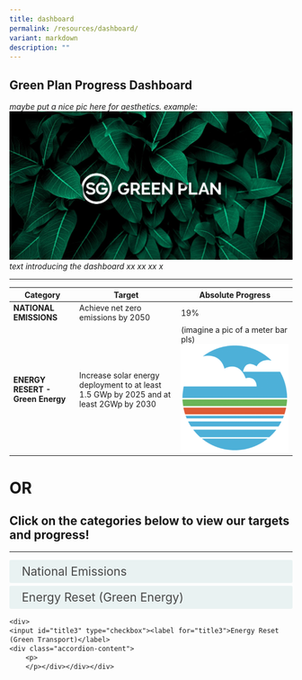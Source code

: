 ```yaml
---
title: dashboard
permalink: /resources/dashboard/
variant: markdown
description: ""
---
```

<style>

input {
	display: none;
}
label {
	display: block;
	padding: 8px 22px;
	margin: 0 0 5px 0;
	cursor: pointor;
	background: #e9f2f2;
	border-radius: 3px;
	color: #484848;
	transition: ease .5s;
	font-size: 1.5em;
}

label:hover {
	background: #1d4522;
	color: #FFF;
}

.accordion-content {
	/* background: #E2E5F6; */
	padding: 10px 0px 30px 30px;
	/* border: 1px solid #484848; */
	margin: 0 0 1px 0;
	border-radius: 3px;
}

input + label + .accordion-content {
	display: none;
}

input:checked + label + .accordion-content {
	display: none;
}

input:checked + label + .accordion-content {
	display: block;
}

</style>
<!-- end of accordion style -->

<style>
	    meter {
      width: 500px;
      height: 50px;
      }
</style>
<!-- end of meter bar style -->


## Green Plan Progress Dashboard  
*maybe put a nice pic here for aesthetics. example:*
![](/images/sharing.jpg)  
*text introducing the dashboard xx xx xx x*


***
|Category                                    |Target                                                          |Absolute Progress |
| ------------------------------- | ---------------------------------------- | ------------------ |
|**NATIONAL EMISSIONS**     | Achieve net zero emissions by 2050     |       19%
|**ENERGY RESERT - Green Energy** | Increase solar energy deployment to at least 1.5 GWp by 2025 and at least 2GWp by 2030   | (imagine a pic of a meter bar pls) ![](/images/thumbnail.png)

# **OR**


## **Click** on the categories below to view our targets and progress!

***

<div>
	<input id="title1" type="checkbox"><label for="title1">National Emissions</label>
	<div class="accordion-content">
		<p>
			
- Achieve net zero emissions by 2050  
<meter low="20" max="100" min="0" value="19">19% </meter> 19% <br></p>
	<!--- values will remain yellow when just below 'low'.-->
  <!--- question: will we have negative values? that'll be hard to code-->

    </div>
</div>

<div>
	<input id="title2" type="checkbox"><label for="title2">Energy Reset (Green Energy)</label>
	<div class="accordion-content">
		<p>
			
- Increase solar energy deployment to at least 1.5 GWp by 2025 and at least 2 GWp by 2030  
			<meter max="100" min="0" value="17">17%</meter> 17% <br>
- Deploy 382 MWp of inland floating solar capacity by 2030  
<meter max="100" min="0" value="17">17%</meter> 17% <br>
- Diversify electricity supply by importing 4GW of low-carbon electricity by 2045  
<meter max="100" min="0" value="3">3%</meter> 3% <br>
- Diversify electricity supply by importing 4GW of low-carbon electricity by 2045  
<meter max="101" min="0" value="101">101%</meter> 101% <br>
- Improve the energy efficiency of natural gas CCGTs and achieve 0.105 Mt of carbon abatement by 2030  
<meter max="100" min="0" value="81">81%</meter> 81% <br>
</p></div>

	<div>
	<input id="title3" type="checkbox"><label for="title3">Energy Reset (Green Transport)</label>
	<div class="accordion-content">
		<p>
		</p></div></div></div>